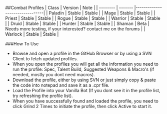 ##Combat Profiles
| Class    | Version | Note                           |
| -------- | ------- |--------------------------------|
| Paladin  | Stable  |  Stable                        |
| Mage     | Stable  |  Stable                        |
| Priest   | Stable  |  Stable                        |
| Rogue    | Stable  |  Stable                        |
| Warrior  | Stable  |  Stable                        |
| Druid    | Stable  |  Stable                        |
| Hunter   | Stable  |  Stable                        |
| Shaman   | Beta    |  Needs more testing, if your interested? contact me on the forums       |
| Warlock  | Stable  |  Stable                        |


###How To Use
- Browse and open a profile in the GitHub Browser or by using a SVN Client to fetch updated profiles.
- When you open the profiles you will get all the information you need to run the profile: Spec, Talent Build, Suggested Weapons & Macro's (if needed, mostly you dont need macros).
- Download the profile, either by using SVN or just simply copy & paste the code into notepad and save it as a .cpr file.
- Load the Profile into your Vanilla Bot (If you dont see it in the profile list, try refreshing the profile list).
- When you have successfully found and loaded the profile, you need to click Grind 2 Times to initiate the profile, then click Active to start it.
